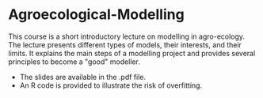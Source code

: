# Agroecological-Modelling
This course is a short introductory lecture on modelling in agro-ecology. The lecture presents different types of models, their interests, and their limits. 
It explains the main steps of a modelling project and provides several principles to become a "good" modeller.
- The slides are available in the .pdf file.
- An R code is provided to illustrate the risk of overfitting.
